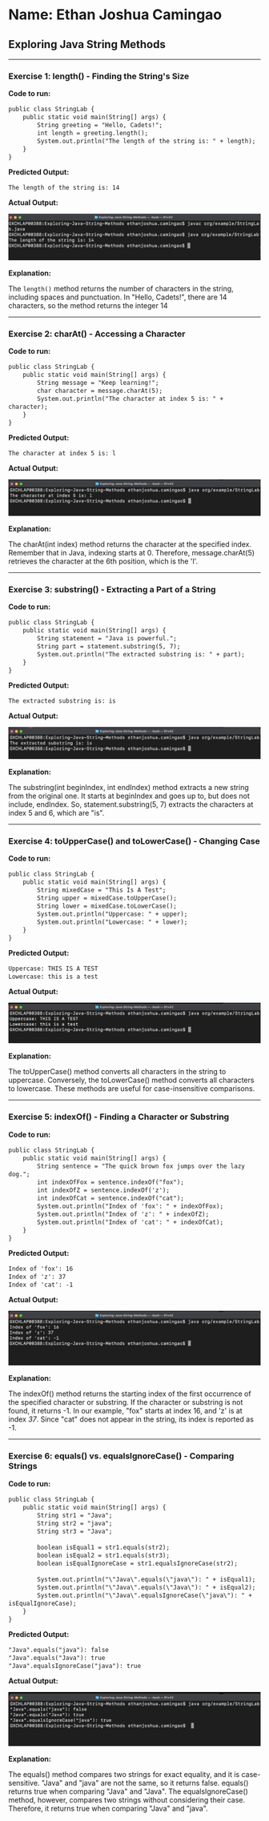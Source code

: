 # Name: Ethan Joshua Camingao
## Exploring Java String Methods

---

### Exercise 1: length() - Finding the String's Size

**Code to run:**
```
public class StringLab {
    public static void main(String[] args) {
        String greeting = "Hello, Cadets!";
        int length = greeting.length();
        System.out.println("The length of the string is: " + length);
    }
}
```
**Predicted Output:**
```
The length of the string is: 14
```

**Actual Output:**

<img src="https://github.com/ethan-josh/Exploring-Java-String-Methods/blob/main/images/Ex1.png"/>

**Explanation:**

The `length()` method returns the number of characters in the string, including spaces and punctuation. In "Hello, Cadets!", there are 14 characters, so the method returns the integer 14

---

### Exercise 2: charAt() - Accessing a Character

**Code to run:**
```
public class StringLab {
    public static void main(String[] args) {
        String message = "Keep learning!";
        char character = message.charAt(5);
        System.out.println("The character at index 5 is: " + character);
    }
}
```

**Predicted Output:**
```
The character at index 5 is: l
```

**Actual Output:**

<img src="https://github.com/ethan-josh/Exploring-Java-String-Methods/blob/main/images/Ex2.png"/>

**Explanation:**

The charAt(int index) method returns the character at the specified index. Remember that in Java, indexing starts at 0. Therefore, message.charAt(5) retrieves the character at the 6th position, which is the 'l'.

---

### Exercise 3: substring() - Extracting a Part of a String

**Code to run:**
```
public class StringLab {
    public static void main(String[] args) {
        String statement = "Java is powerful.";
        String part = statement.substring(5, 7);
        System.out.println("The extracted substring is: " + part);
    }
}
```

**Predicted Output:**
```
The extracted substring is: is
```

**Actual Output:**

<img src="https://github.com/ethan-josh/Exploring-Java-String-Methods/blob/main/images/Ex3.png"/>

**Explanation:**

The substring(int beginIndex, int endIndex) method extracts a new string from the original one. It starts at beginIndex and goes up to, but does not include, endIndex. So, statement.substring(5, 7) extracts the characters at index 5 and 6, which are "is".

---

### Exercise 4: toUpperCase() and toLowerCase() - Changing Case

**Code to run:**
```
public class StringLab {
    public static void main(String[] args) {
        String mixedCase = "This Is A Test";
        String upper = mixedCase.toUpperCase();
        String lower = mixedCase.toLowerCase();
        System.out.println("Uppercase: " + upper);
        System.out.println("Lowercase: " + lower);
    }
}
```

**Predicted Output:**
```
Uppercase: THIS IS A TEST
Lowercase: this is a test
```

**Actual Output:**

<img src="https://github.com/ethan-josh/Exploring-Java-String-Methods/blob/main/images/Ex4.png"/>

**Explanation:**

The toUpperCase() method converts all characters in the string to uppercase. Conversely, the toLowerCase() method converts all characters to lowercase. These methods are useful for case-insensitive comparisons.

---

### Exercise 5: indexOf() - Finding a Character or Substring

**Code to run:**
```
public class StringLab {
    public static void main(String[] args) {
        String sentence = "The quick brown fox jumps over the lazy dog.";
        int indexOfFox = sentence.indexOf("fox");
        int indexOfZ = sentence.indexOf('z');
        int indexOfCat = sentence.indexOf("cat");
        System.out.println("Index of 'fox': " + indexOfFox);
        System.out.println("Index of 'z': " + indexOfZ);
        System.out.println("Index of 'cat': " + indexOfCat);
    }
}
```

**Predicted Output:**
```
Index of 'fox': 16
Index of 'z': 37
Index of 'cat': -1
```

**Actual Output:**

<img src="https://github.com/ethan-josh/Exploring-Java-String-Methods/blob/main/images/Ex5.png"/>

**Explanation:**

The indexOf() method returns the starting index of the first occurrence of the specified character or substring. If the character or substring is not found, it returns -1. In our example, "fox" starts at index 16, and 'z' is at index *37*. Since "cat" does not appear in the string, its index is reported as -1.

---

### Exercise 6: equals() vs. equalsIgnoreCase() - Comparing Strings

**Code to run:**
```
public class StringLab {
    public static void main(String[] args) {
        String str1 = "Java";
        String str2 = "java";
        String str3 = "Java";

        boolean isEqual1 = str1.equals(str2);
        boolean isEqual2 = str1.equals(str3);
        boolean isEqualIgnoreCase = str1.equalsIgnoreCase(str2);

        System.out.println("\"Java\".equals(\"java\"): " + isEqual1);
        System.out.println("\"Java\".equals(\"Java\"): " + isEqual2);
        System.out.println("\"Java\".equalsIgnoreCase(\"java\"): " + isEqualIgnoreCase);
    }
}
```

**Predicted Output:**
```
"Java".equals("java"): false
"Java".equals("Java"): true
"Java".equalsIgnoreCase("java"): true
```

**Actual Output:**

<img src="https://github.com/ethan-josh/Exploring-Java-String-Methods/blob/main/images/Ex6.png"/>

**Explanation:**

The equals() method compares two strings for exact equality, and it is case-sensitive. "Java" and "java" are not the same, so it returns false. equals() returns true when comparing "Java" and "Java". The equalsIgnoreCase() method, however, compares two strings without considering their case. Therefore, it returns true when comparing "Java" and "java".